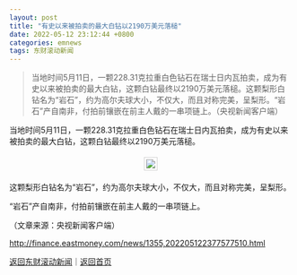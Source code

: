 ```yaml
---
layout: post
title: "有史以来被拍卖的最大白钻以2190万美元落槌"
date: 2022-05-12 23:12:44 +0800
categories: emnews
tags: 东财滚动新闻
---
```

> 当地时间5月11日，一颗228.31克拉重白色钻石在瑞士日内瓦拍卖，成为有史以来被拍卖的最大白钻，这颗白钻最终以2190万美元落槌。这颗梨形白钻名为“岩石”，约为高尔夫球大小，不仅大，而且对称完美，呈梨形。“岩石”产自南非，付拍前镶嵌在前主人戴的一串项链上。（央视新闻客户端）

<p>当地时间5月11日，一颗228.31克拉重白色钻石在瑞士日内瓦拍卖，成为有史以来被拍卖的最大白钻，这颗白钻最终以2190万美元落槌。</p>
 <center><img src="https://dfscdn.dfcfw.com/download/D25571487278049609804_w1245h737.jpg" style="border:#d1d1d1 1px solid;padding:3px;margin:5px 0;" /></center>
 <p>这颗梨形白钻名为“岩石”，约为高尔夫球大小，不仅大，而且对称完美，呈梨形。</p>
 <p>“岩石”产自南非，付拍前镶嵌在前主人戴的一串项链上。</p><p class="em_media">（文章来源：央视新闻客户端）</p>

<http://finance.eastmoney.com/news/1355,202205122377577510.html>

[返回东财滚动新闻](//finews.withounder.com/emnews/)｜[返回首页](//finews.withounder.com/)